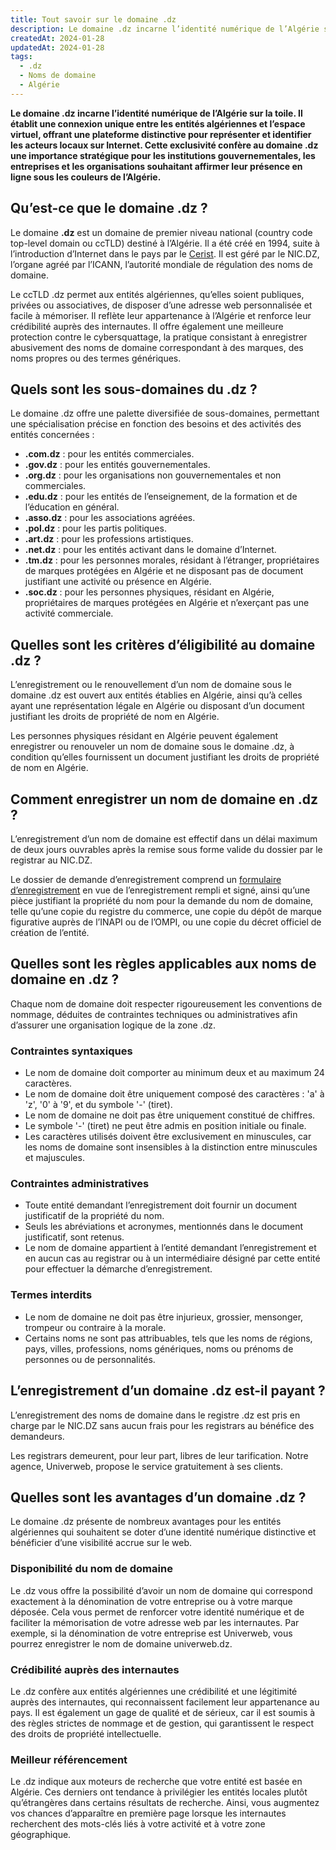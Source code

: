 ```yaml
---
title: Tout savoir sur le domaine .dz
description: Le domaine .dz incarne l’identité numérique de l’Algérie sur la toile. Il établit une connexion unique entre les entités algériennes et l’espace virtuel, offrant une plateforme distinctive pour représenter et identifier les acteurs locaux sur Internet.
createdAt: 2024-01-28
updatedAt: 2024-01-28
tags:
  - .dz
  - Noms de domaine
  - Algérie
---
```


**Le domaine .dz incarne l’identité numérique de l’Algérie sur la toile. Il établit une connexion unique entre les entités algériennes et l’espace virtuel, offrant une plateforme distinctive pour représenter et identifier les acteurs locaux sur Internet. Cette exclusivité confère au domaine .dz une importance stratégique pour les institutions gouvernementales, les entreprises et les organisations souhaitant affirmer leur présence en ligne sous les couleurs de l’Algérie.**

## Qu’est-ce que le domaine .dz ?

Le domaine **.dz** est un domaine de premier niveau national (country code top-level domain ou ccTLD) destiné à l’Algérie. Il a été créé en 1994, suite à l’introduction d’Internet dans le pays par le [Cerist](https://www.cerist.dz/). Il est géré par le NIC.DZ, l’organe agréé par l’ICANN, l’autorité mondiale de régulation des noms de domaine.

Le ccTLD .dz permet aux entités algériennes, qu’elles soient publiques, privées ou associatives, de disposer d’une adresse web personnalisée et facile à mémoriser. Il reflète leur appartenance à l’Algérie et renforce leur crédibilité auprès des internautes. Il offre également une meilleure protection contre le cybersquattage, la pratique consistant à enregistrer abusivement des noms de domaine correspondant à des marques, des noms propres ou des termes génériques.

## Quels sont les sous-domaines du .dz ?

Le domaine .dz offre une palette diversifiée de sous-domaines, permettant une spécialisation précise en fonction des besoins et des activités des entités concernées :

- **.com.dz** : pour les entités commerciales.
- **.gov.dz** : pour les entités gouvernementales.
- **.org.dz** : pour les organisations non gouvernementales et non commerciales.
- **.edu.dz** : pour les entités de l’enseignement, de la formation et de l’éducation en général.
- **.asso.dz** : pour les associations agréées.
- **.pol.dz** : pour les partis politiques.
- **.art.dz** : pour les professions artistiques.
- **.net.dz** : pour les entités activant dans le domaine d’Internet.
- **.tm.dz** : pour les personnes morales, résidant à l’étranger, propriétaires de marques protégées en Algérie et ne disposant pas de document justifiant une activité ou présence en Algérie.
- **.soc.dz** : pour les personnes physiques, résidant en Algérie, propriétaires de marques protégées en Algérie et n’exerçant pas une activité commerciale.

## Quelles sont les critères d’éligibilité au domaine .dz ?

L’enregistrement ou le renouvellement d’un nom de domaine sous le domaine .dz est ouvert aux entités établies en Algérie, ainsi qu’à celles ayant une représentation légale en Algérie ou disposant d’un document justifiant les droits de propriété de nom en Algérie.

Les personnes physiques résidant en Algérie peuvent également enregistrer ou renouveler un nom de domaine sous le domaine .dz, à condition qu’elles fournissent un document justifiant les droits de propriété de nom en Algérie.

## Comment enregistrer un nom de domaine en .dz ?

L’enregistrement d’un nom de domaine est effectif dans un délai maximum de deux jours ouvrables après la remise sous forme valide du dossier par le registrar au NIC.DZ.

Le dossier de demande d’enregistrement comprend un [formulaire d’enregistrement](http://www.nic.dz/images/pdf_nic/formulaire.pdf) en vue de l’enregistrement rempli et signé, ainsi qu’une pièce justifiant la propriété du nom pour la demande du nom de domaine, telle qu’une copie du registre du commerce, une copie du dépôt de marque figurative auprès de l’INAPI ou de l’OMPI, ou une copie du décret officiel de création de l’entité.

## Quelles sont les règles applicables aux noms de domaine en .dz ?

Chaque nom de domaine doit respecter rigoureusement les conventions de nommage, déduites de contraintes techniques ou administratives afin d’assurer une organisation logique de la zone .dz.

### Contraintes syntaxiques

- Le nom de domaine doit comporter au minimum deux et au maximum 24 caractères.
- Le nom de domaine doit être uniquement composé des caractères : 'a' à 'z', '0' à '9', et du symbole '-' (tiret).
- Le nom de domaine ne doit pas être uniquement constitué de chiffres.
- Le symbole '-' (tiret) ne peut être admis en position initiale ou finale.
- Les caractères utilisés doivent être exclusivement en minuscules, car les noms de domaine sont insensibles à la distinction entre minuscules et majuscules.

### Contraintes administratives

- Toute entité demandant l’enregistrement doit fournir un document justificatif de la propriété du nom.
- Seuls les abréviations et acronymes, mentionnés dans le document justificatif, sont retenus.
- Le nom de domaine appartient à l’entité demandant l’enregistrement et en aucun cas au registrar ou à un intermédiaire désigné par cette entité pour effectuer la démarche d’enregistrement.

### Termes interdits

- Le nom de domaine ne doit pas être injurieux, grossier, mensonger, trompeur ou contraire à la morale.
- Certains noms ne sont pas attribuables, tels que les noms de régions, pays, villes, professions, noms génériques, noms ou prénoms de personnes ou de personnalités.

## L’enregistrement d’un domaine .dz est-il payant ?

L’enregistrement des noms de domaine dans le registre .dz est pris en charge par le NIC.DZ sans aucun frais pour les registrars au bénéfice des demandeurs.

Les registrars demeurent, pour leur part, libres de leur tarification. Notre agence, Univerweb, propose le service gratuitement à ses clients.

## Quelles sont les avantages d’un domaine .dz ?

Le domaine .dz présente de nombreux avantages pour les entités algériennes qui souhaitent se doter d’une identité numérique distinctive et bénéficier d’une visibilité accrue sur le web.

### Disponibilité du nom de domaine

Le .dz vous offre la possibilité d’avoir un nom de domaine qui correspond exactement à la dénomination de votre entreprise ou à votre marque déposée. Cela vous permet de renforcer votre identité numérique et de faciliter la mémorisation de votre adresse web par les internautes. Par exemple, si la dénomination de votre entreprise est Univerweb, vous pourrez enregistrer le nom de domaine univerweb.dz.

### Crédibilité auprès des internautes

Le .dz confère aux entités algériennes une crédibilité et une légitimité auprès des internautes, qui reconnaissent facilement leur appartenance au pays. Il est également un gage de qualité et de sérieux, car il est soumis à des règles strictes de nommage et de gestion, qui garantissent le respect des droits de propriété intellectuelle.

### Meilleur référencement

Le .dz indique aux moteurs de recherche que votre entité est basée en Algérie. Ces derniers ont tendance à privilégier les entités locales plutôt qu’étrangères dans certains résultats de recherche. Ainsi, vous augmentez vos chances d’apparaître en première page lorsque les internautes recherchent des mots-clés liés à votre activité et à votre zone géographique.
